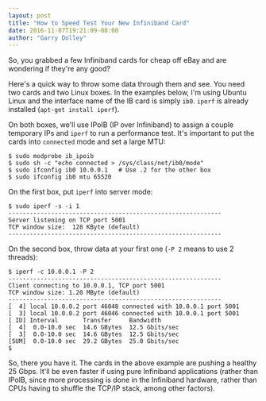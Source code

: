 ```yaml
---
layout: post
title: "How to Speed Test Your New Infiniband Card"
date: 2016-11-07T19:21:09-08:00
author: "Garry Dolley"
---
```


So, you grabbed a few Infiniband cards for cheap off eBay and are
wondering if they're any good?

Here's a quick way to throw some data through them and see.  You need
two cards and two Linux boxes.  In the examples below, I'm using Ubuntu
Linux and the interface name of the IB card is simply ``ib0``.
``iperf`` is already installed (``apt-get install iperf``).

On both boxes, we'll use IPoIB (IP over Infiniband) to assign a couple
temporary IPs and ``iperf`` to run a performance test.  It's important
to put the cards into ``connected`` mode and set a large MTU:

```
$ sudo modprobe ib_ipoib
$ sudo sh -c "echo connected > /sys/class/net/ib0/mode"
$ sudo ifconfig ib0 10.0.0.1   # Use .2 for the other box
$ sudo ifconfig ib0 mtu 65520
```

On the first box, put ``iperf`` into server mode:

```
$ sudo iperf -s -i 1
------------------------------------------------------------
Server listening on TCP port 5001
TCP window size:  128 KByte (default)
------------------------------------------------------------
```

On the second box, throw data at your first one (``-P 2`` means to use 2
threads):

```
$ iperf -c 10.0.0.1 -P 2
------------------------------------------------------------
Client connecting to 10.0.0.1, TCP port 5001
TCP window size: 1.20 MByte (default)
------------------------------------------------------------
[  4] local 10.0.0.2 port 46048 connected with 10.0.0.1 port 5001
[  3] local 10.0.0.2 port 46046 connected with 10.0.0.1 port 5001
[ ID] Interval       Transfer     Bandwidth
[  4]  0.0-10.0 sec  14.6 GBytes  12.5 Gbits/sec
[  3]  0.0-10.0 sec  14.6 GBytes  12.5 Gbits/sec
[SUM]  0.0-10.0 sec  29.2 GBytes  25.0 Gbits/sec
$
```

So, there you have it.  The cards in the above example are pushing a healthy 25
Gbps.  It'll be even faster if using pure Infiniband applications (rather than
IPoIB, since more processing is done in the Infiniband hardware, rather than
CPUs having to shuffle the TCP/IP stack, among other factors).
